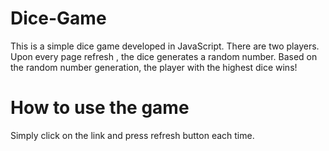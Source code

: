# Dice-Game

This is a simple dice game developed in JavaScript. There are two players. Upon every page refresh , the dice generates a random number. Based on the random number generation, the player with the highest dice wins!

# How to use the game

Simply click on the link and press refresh button each time.
